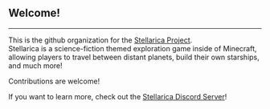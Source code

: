 ## Welcome!
<!-- sparkles3421 was here -->
<!-- lmao what why -trainb0y -->

<hr>

This is the github organization for the [Stellarica Project](https://stellarica.net).  
Stellarica is a science-fiction themed exploration game inside of Minecraft, allowing players to travel between distant planets, build their own starships, and much more!
  
<bold>Contributions are welcome</bold>! 

If you want to learn more, check out the [Stellarica Discord Server](https://discord.gg/985n83tzXZ)!
